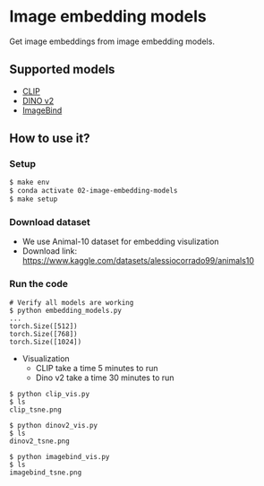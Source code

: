 # Image embedding models
Get image embeddings from image embedding models.

## Supported models
- [CLIP](https://github.com/openai/CLIP)
- [DINO v2](https://github.com/facebookresearch/dinov2)
- [ImageBind](https://github.com/facebookresearch/ImageBind)

## How to use it?
### Setup
```bash
$ make env
$ conda activate 02-image-embedding-models
$ make setup
```
### Download dataset
- We use Animal-10 dataset for embedding visulization
- Download link: https://www.kaggle.com/datasets/alessiocorrado99/animals10

### Run the code
```
# Verify all models are working
$ python embedding_models.py
...
torch.Size([512])
torch.Size([768])
torch.Size([1024])
```
- Visualization
    - CLIP take a time 5 minutes to run
    - Dino v2 take a time 30 minutes to run
```
$ python clip_vis.py
$ ls
clip_tsne.png

$ python dinov2_vis.py
$ ls
dinov2_tsne.png

$ python imagebind_vis.py
$ ls
imagebind_tsne.png
```

